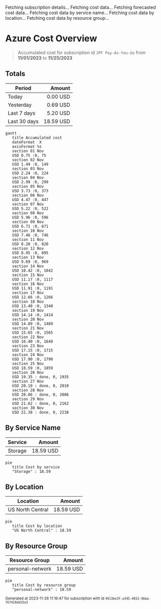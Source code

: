 Fetching subscription details...
Fetching cost data...
Fetching forecasted cost data...
Fetching cost data by service name...
Fetching cost data by location...
Fetching cost data by resource group...
# Azure Cost Overview

> Accumulated cost for subscription id `JPF Pay-As-You-Go` from **11/01/2023** to **11/25/2023**

## Totals

|Period|Amount|
|---|---:|
|Today|0.00 USD|
|Yesterday|0.69 USD|
|Last 7 days|5.20 USD|
|Last 30 days|18.59 USD|

```mermaid
gantt
   title Accumulated cost
   dateFormat  X
   axisFormat %s
   section 01 Nov
   USD 0.75 :0, 75
   section 02 Nov
   USD 1.49 :0, 149
   section 03 Nov
   USD 2.24 :0, 224
   section 04 Nov
   USD 2.99 :0, 299
   section 05 Nov
   USD 3.73 :0, 373
   section 06 Nov
   USD 4.47 :0, 447
   section 07 Nov
   USD 5.22 :0, 522
   section 08 Nov
   USD 5.96 :0, 596
   section 09 Nov
   USD 6.71 :0, 671
   section 10 Nov
   USD 7.46 :0, 746
   section 11 Nov
   USD 8.20 :0, 820
   section 12 Nov
   USD 8.95 :0, 895
   section 13 Nov
   USD 9.69 :0, 969
   section 14 Nov
   USD 10.42 :0, 1042
   section 15 Nov
   USD 11.17 :0, 1117
   section 16 Nov
   USD 11.91 :0, 1191
   section 17 Nov
   USD 12.66 :0, 1266
   section 18 Nov
   USD 13.40 :0, 1340
   section 19 Nov
   USD 14.14 :0, 1414
   section 20 Nov
   USD 14.89 :0, 1489
   section 21 Nov
   USD 15.65 :0, 1565
   section 22 Nov
   USD 16.40 :0, 1640
   section 23 Nov
   USD 17.15 :0, 1715
   section 24 Nov
   USD 17.90 :0, 1790
   section 25 Nov
   USD 18.59 :0, 1859
   section 26 Nov
   USD 19.35 : done, 0, 1935
   section 27 Nov
   USD 20.10 : done, 0, 2010
   section 28 Nov
   USD 20.86 : done, 0, 2086
   section 29 Nov
   USD 21.62 : done, 0, 2162
   section 30 Nov
   USD 22.38 : done, 0, 2238
```

## By Service Name

|Service|Amount|
|---|---:|
|Storage|18.59 USD|

```mermaid
pie
   title Cost by service
   "Storage" : 18.59
```

## By Location

|Location|Amount|
|---|---:|
|US North Central|18.59 USD|

```mermaid
pie
   title Cost by location
   "US North Central" : 18.59
```

## By Resource Group

|Resource Group|Amount|
|---|---:|
|personal-network|18.59 USD|

```mermaid
pie
   title Cost by resource group
   "personal-network" : 18.59
```

<sup>Generated at 2023-11-26 11:16:47 for subscription with id `4913be3f-a345-4652-9bba-767418dd25e3`</sup>
